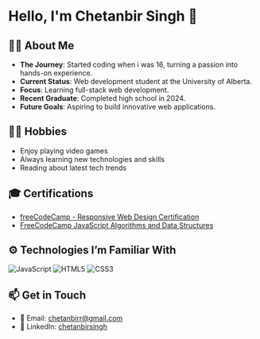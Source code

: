 # Hello, I'm Chetanbir Singh 👋

## 🏄‍♂️ About Me
- **The Journey**: Started coding when i was 16, turning a passion into hands-on experience.
- **Current Status**: Web development student at the University of Alberta.
- **Focus**: Learning full-stack web development.
- **Recent Graduate**: Completed high school in 2024.
- **Future Goals**: Aspiring to build innovative web applications.

## 🧑‍💻 Hobbies
- Enjoy playing video games
- Always learning new technologies and skills
- Reading about latest tech trends

## 🎓 Certifications
- [freeCodeCamp - Responsive Web Design Certification](https://www.freecodecamp.org/certification/chetanbirsingh/responsive-web-design)
- [FreeCodeCamp JavaScript Algorithms and Data Structures](https://www.freecodecamp.org/certification/chetanbirsingh/javascript-algorithms-and-data-structures-v8)

## ⚙️ Technologies I’m Familiar With
![JavaScript](https://img.shields.io/badge/javascript-%23323330.svg?style=for-the-badge&logo=javascript&logoColor=%23F7DF1E)  ![HTML5](https://img.shields.io/badge/html5-%23E34F26.svg?style=for-the-badge&logo=html5&logoColor=white) ![CSS3](https://img.shields.io/badge/css3-%231572B6.svg?style=for-the-badge&logo=css3&logoColor=white)

## 📫 Get in Touch
- 📧 Email: chetanbirr@gmail.com
- 💼 LinkedIn: [chetanbirsingh](http://linkedin.com/in/chetanbir-singh)
